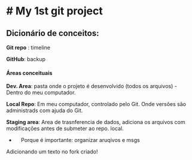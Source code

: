 # # My 1st git project

## Dicionário de conceitos:

**Git repo** : timeline

**GitHub**: backup

#### Áreas conceituais

**Dev. Area**: pasta  onde o projeto é desenvolvido (todos os arquivos) - Dentro do meu computador.

**Local Repo**: Em meu computador, controlado pelo Git. Onde versões são administrads com ajuda do Git.

**Staging area**: Area de trasnferencia de dados, adiciona os arquivos com modificações antes de submeter ao repo. local.

-     Porque é importante: organizar aruqivos e msgs


Adicionando um texto no fork criado!
